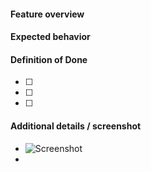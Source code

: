 #### Feature overview



#### Expected behavior



#### Definition of Done

- [ ]
- [ ]
- [ ]


#### Additional details / screenshot

- ![Screenshot]()
-
